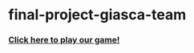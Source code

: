 ﻿# final-project-giasca-team

### [Click here to play our game!](https://sapienzainteractivegraphicscourse.github.io/final-project-giasca-team/)
